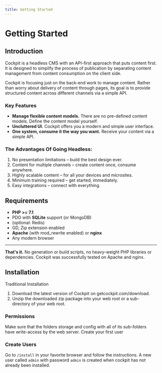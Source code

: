 ```yaml
---
title: Getting Started
---
```


# Getting Started

## Introduction

Cockpit is a headless CMS with an API-first approach that puts content first. It is designed to simplify the process of publication by separating content management from content consumption on the client side.

Cockpit is focusing just on the back-end work to manage content. Rather than worry about delivery of content through pages, its goal is to provide structured content across different channels via a simple API.

### Key Features

* **Manage flexible content models.** There are no pre-defined content models. Define the content model yourself.
* **Uncluttered UI.** Cockpit offers you a modern and simple user interface.
* **One system, consume it the way you want.** Receive your content via a simple API.


### The Advantages Of Going Headless:

1. No presentation limitations – build the best design ever.
2. Content for multiple channels – create content once, consume anywhere.
3. Highly scalable content – for all your devices and microsites.
4. Minimum training required – get started, immediately.
5. Easy integrations – connect with everything.


## Requirements


* **PHP >= 7.1**
* PDO with **SQLite** support (or MongoDB)
* (optional: Redis)
* GD, Zip extension enabled
* **Apache** (with mod_rewrite enabled) or **nginx**
* Any modern browser

------------------

**That's it.** No generation or build scripts, no heavy-weight PHP libraries or dependencies. Cockpit was successfully tested on Apache and nginx.

## Installation

Traditional Installation

1. Download the latest version of Cockpit on getcockpit.com/download.
2. Unzip the downloaded zip package into your web root or a sub-directory of your web root.

### Permissions

Make sure that the folders storage and config with all of its sub-folders have write-access by the web server.
Create your first user

### Create Users

Go to `/install` in your favorite browser and follow the instructions. A new
user called `admin` with password `admin` is created when cockpit has not
already been installed.